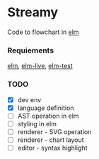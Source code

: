 # Streamy

Code to flowchart in [elm](https://elm-lang.org/)

### Requiements

[elm](https://guide.elm-lang.org/install.html), [elm-live](https://github.com/wking-io/elm-live), [elm-test](https://github.com/elm-explorations/test)

### TODO

- [x] dev env
- [x] language definition
- [ ] AST operation in elm
- [ ] styling in elm
- [ ] renderer - SVG operation
- [ ] renderer - chart layout
- [ ] editor - syntax highlight
